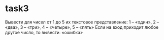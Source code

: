 # task3
Вывести для чисел от 1 до 5 их текстовое представление: 1 – «один», 2 – «два», 3 – «три», 4 – «четыре», 5 – «пять»
Если на вход приходит любое другое число, то вывести: «ошибка»
